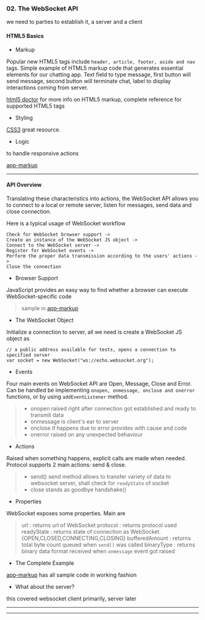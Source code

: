 
### 02. The WebSocket API

we need to parties to establish it, a server and a client

#### HTML5 Basics

* Markup

Popular new HTML5 tags include `header, article, footer, aside and nav` tags.
Simple example of HTML5 markup code that generates essential elements for our chatting app. Text field to type message, first button will send message, second button will terminate chat, label to display interactions coming from server.

[html5 doctor](http://html5doctor.com/element-index) for more info on HTML5 markup, complete reference for supported HTML5 tags


* Styling

[CSS3](http://www.css3.info) great resource.


* Logic

to handle responsive actions


[app-markup](./chap02-code01.htm)

---

#### API Overview

Translating these characteristics into actions, the WebSocket API allows you to connect to a local or remote server, listen for messages, send data and close connection.

Here is a typical usage of WebSocket workflow

```
Check for WebSocket browser support ->
Create an instance of the WebSocket JS object ->
Connect to the WebSocket server ->
Register for WebSocket events ->
Perform the proper data transmission according to the users' actions ->
Close the connection
```


* Browser Support

JavaScript provides an easy way to find whether a browser can execute WebSocket-specific code
> sample in [app-markup](./chap02-code01.htm)


* The WebSocket Object

Initialize a connection to server, all we need is create a WebSocket JS object as
```
// a public address available for tests, opens a connection to specified server
var socket = new WebSocket("ws://echo.websocket.org");
```


* Events

Four main events on WebSocket API are Open, Message, Close and Error. Can be handled be implementing `onopen, onmessage, onclose and onerror` functions, or by using `addEventListener` method.
> * onopen
> raised right after connection got established and ready to transmit data
> * onmessage
> is client's ear to server
> * onclose
> if happens due to error provides with cause and code
> * onerror
> raised on any unexpected behaviour


* Actions

Raised when something happens, explicit calls are made when needed. Protocol supports 2 main actions: send & close.
> * send()
> send method allows to transfer variety of data to websocket server, shall check for `readyState` of socket
> * close
> stands as goodbye handshake()


* Properties

WebSocket exposes some properties. Main are
> url : returns url of WebSocket
> protocol : returns protocol used
> readyState : returns state of connection as WebSocket.{OPEN,CLOSED,CONNECTING,CLOSING}
> bufferedAmount : returns total byte count queued when `send()` was called
> binaryType : returns binary data format received when `onmessage` event got raised


* The Complete Example

[app-markup](./chap02-code01.htm) has all sample code in working fashion


* What about the server?

this covered websocket client primarily, server later

---
---

